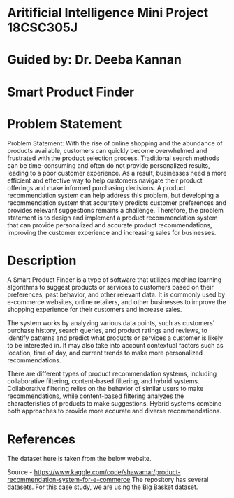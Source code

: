 # Aritificial Intelligence Mini Project 18CSC305J 
# Guided by: Dr. Deeba Kannan 

# Smart Product Finder

# Problem Statement  

Problem Statement: With the rise of online shopping and the abundance of products available, customers can quickly become overwhelmed and frustrated with the product selection process. Traditional search methods can be time-consuming and often do not provide personalized results, leading to a poor customer experience. As a result, businesses need a more efficient and effective way to help customers navigate their product offerings and make informed purchasing decisions. A product recommendation system can help address this problem, but developing a recommendation system that accurately predicts customer preferences and provides relevant suggestions remains a challenge. Therefore, the problem statement is to design and implement a product recommendation system that can provide personalized and accurate product recommendations, improving the customer experience and increasing sales for businesses.

# Description

A Smart Product Finder is a type of software that utilizes machine learning algorithms to suggest products or services to customers based on their preferences, past behavior, and other relevant data. It is commonly used by e-commerce websites, online retailers, and other businesses to improve the shopping experience for their customers and increase sales.

The system works by analyzing various data points, such as customers' purchase history, search queries, and product ratings and reviews, to identify patterns and predict what products or services a customer is likely to be interested in. It may also take into account contextual factors such as location, time of day, and current trends to make more personalized recommendations.

There are different types of product recommendation systems, including collaborative filtering, content-based filtering, and hybrid systems. Collaborative filtering relies on the behavior of similar users to make recommendations, while content-based filtering analyzes the characteristics of products to make suggestions. Hybrid systems combine both approaches to provide more accurate and diverse recommendations.

# References
The dataset here is taken from the below website. 

Source - https://www.kaggle.com/code/shawamar/product-recommendation-system-for-e-commerce
The repository has several datasets. For this case study, we are using the Big Basket dataset.

